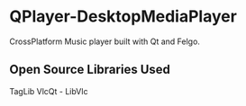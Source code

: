 # QPlayer-DesktopMediaPlayer
CrossPlatform Music player built with Qt and Felgo. 

## Open Source Libraries Used
TagLib
VlcQt - LibVlc
